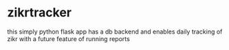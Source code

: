 # zikrtracker
this simply python flask app has a db backend and enables daily tracking of zikr with a future feature of running reports
